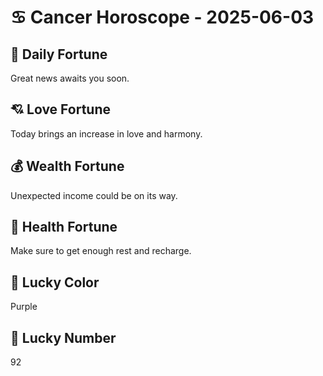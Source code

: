 # ♋ Cancer Horoscope - 2025-06-03

## 🎯 Daily Fortune

Great news awaits you soon.

## 💘 Love Fortune

Today brings an increase in love and harmony.

## 💰 Wealth Fortune

Unexpected income could be on its way.

## 🌱 Health Fortune

Make sure to get enough rest and recharge.

## 🎨 Lucky Color

Purple

## 🔢 Lucky Number

92
